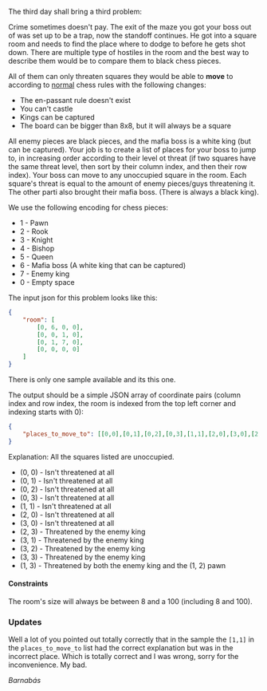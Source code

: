 The third day shall bring a third problem:

Crime sometimes doesn't pay.
The exit of the maze you got your boss out of was set up to be a trap, now the standoff continues.
He got into a square room and needs to find the place where to dodge to before he gets shot down.
There are multiple type of hostiles in the room and the best way to describe them would be to compare them 
to black chess pieces.

All of them can only threaten squares they would be able to **move** to according to [normal](https://en.wikipedia.org/wiki/Rules_of_chess) chess rules with the following changes:
- The en-passant rule doesn't exist
- You can't castle
- Kings can be captured
- The board can be bigger than 8x8, but it will always be a square

All enemy pieces are black pieces, and the mafia boss is a white king (but can be captured).
Your job is to create a list of places for your boss to jump to, in increasing order according to their level ot threat
(if two squares have the same threat level, then sort by their column index, and then their row index).
Your boss can move to any unoccupied square in the room. 
Each square's threat is equal to the amount of enemy pieces/guys threatening it.
The other parti also brought their mafia boss.  (There is always a black king).

We use the following encoding for chess pieces:
- 1 - Pawn
- 2 - Rook
- 3 - Knight
- 4 - Bishop
- 5 - Queen
- 6 - Mafia boss (A white king that can be captured)
- 7 - Enemy king
- 0 - Empty space


The input json for this problem looks like this:
```json
{
    "room": [
        [0, 6, 0, 0],
        [0, 0, 1, 0],
        [0, 1, 7, 0],
        [0, 0, 0, 0]
    ]
}
```
There is only one sample available and its this one.

The output should be a simple JSON array of coordinate pairs (column index and row index, the room is indexed from the top left corner and indexing starts with 0):
```json
{
    "places_to_move_to": [[0,0],[0,1],[0,2],[0,3],[1,1],[2,0],[3,0],[2,3],[3,1],[3,2],[3,3],[1,3]]
}
```

Explanation:
All the squares listed are unoccupied.

- (0, 0) - Isn't threatened at all
- (0, 1) - Isn't threatened at all
- (0, 2) - Isn't threatened at all
- (0, 3) - Isn't threatened at all
- (1, 1) - Isn't threatened at all
- (2, 0) - Isn't threatened at all
- (3, 0) - Isn't threatened at all
- (2, 3) - Threatened by the enemy king
- (3, 1) - Threatened by the enemy king
- (3, 2) - Threatened by the enemy king
- (3, 3) - Threatened by the enemy king
- (1, 3) - Threatened by both the enemy king and the (1, 2) pawn
#### Constraints

The room's size will always be between 8 and a 100 (including 8 and 100).

### Updates

Well a lot of you pointed out totally correctly that in the sample the `[1,1]` in the `places_to_move_to` list had the correct explanation but was in the incorrect place.
Which is totally correct and I was wrong, sorry for the inconvenience. 
My bad.

*Barnabás*